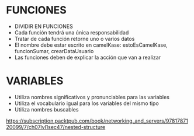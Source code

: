 # FUNCIONES

- DIVIDIR EN FUNCIONES
- Cada función tendrá una única responsabilidad
- Tratar de cada función retorne uno o varios datos
- El nombre debe estar escrito en camelKase: estoEsCamelKase, funcionSumar, crearDataUsuario
- Las funciones deben de explicar la acción que van a realizar

# VARIABLES
- Utiliza nombres significativos y pronunciables para las variables
- Utiliza el vocabulario igual para los variables del mismo tipo
- Utiliza nombres buscables


https://subscription.packtpub.com/book/networking_and_servers/9781787120099/7/ch07lvl1sec47/nested-structure